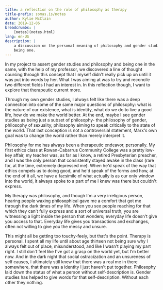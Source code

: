 ```yaml
---
title: a reflection on the role of philosophy as therapy
title-prefix: somas.is/notes
author: Kylie McClain
date: 2019-12-06
breadcrumbs: |
    [notes](notes.html)
lang: en-US
description: |
    a discussion on the personal meaning of philosophy and gender studies
    being one.
---
```


In my project to assert gender studies and philosophy and being one in
the same, with the help of my professor, we discovered a line of thought
coursing through this concept that I myself didn't really pick up on
until it was put into words by her. What I was aiming at was to try and
reconcile two different fields I had an interest in. In this reflection
though, I want to explore that therapeutic current more.

Through my own gender studies, I always felt like there was a deep
connection into some of the same major questions of philosophy: what is
the nature of our existence, what is identity, what do we do to live a
good life, how do we make the world better. At the end, maybe I see
gender studies as being just a subset of philosophy- the philosophy of
gender, philosophy of sexuality, philosophy aiming to speak critically
to the state of the world. That last conception is not a controversial
statement, Marx's own goal was to change the world rather than merely
interpret it.

Philosophy for me has always been a therapeutic endeavor, personally. My
first ethics class at Rowan-Cabarrus Community College was a pretty
low-key affair, my teacher was, as far as I know, a retired Presbyterian
preacher, and I was the only person that consistently stayed awake in
the class (rare for, at the time, extremely depressed me). When he'd
speak of the way that ethics compels us to doing good, and he'd speak of
the forms and how, at the end of it all, we have a facsimile of what
actually is as our only window into the world, it always spoke to a part
of me I knew was there but couldn't express.

My therapy was philosophy, and though I'm a very irreligious person,
hearing people waxing philosophical gave me a comfort that got me
through the dark times of my life. When you see people reaching for that
which they can't fully express and a sort of universal truth, you are
witnessing a light inside the person that wonders; everyday life doesn't
give you access to that. Everyday life gives you transactions and
exchanges, often not willing to give you the messy and unsure.

This might all be getting too touchy-feely, but that's the point.
Therapy is personal. I spent all my life until about age thirteen not
being sure why I always felt out of place, misunderstood, and like I
wasn't playing my part right. I still don't feel like I've got a grasp
on the world yet, but I'm better now. And in the dark night that social
ostracization and an unsureness of self causes, I ultimately still knew
that there was a real me in there somewhere, that there was a identity I
just haven't put together. Philosophy laid down the status of what a
person without self-description is. Gender studies has helped to give
words for that self-description. Without each other they nothing.
